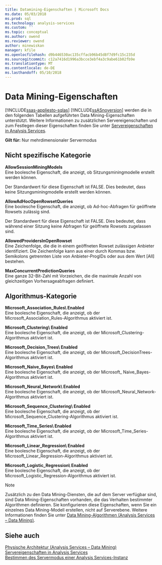 ```yaml
---
title: Datamining-Eigenschaften | Microsoft Docs
ms.date: 05/03/2018
ms.prod: sql
ms.technology: analysis-services
ms.custom: ''
ms.topic: conceptual
ms.author: owend
ms.reviewer: owend
author: minewiskan
manager: kfile
ms.openlocfilehash: d9b446530ac135cffacb96b45d8f7d9fc15c235d
ms.sourcegitcommit: c12a7416d1996a3bcce3ebf4a3c9abe61b02fb9e
ms.translationtype: MT
ms.contentlocale: de-DE
ms.lasthandoff: 05/10/2018
---
```

# <a name="data-mining-properties"></a>Data Mining-Eigenschaften
[!INCLUDE[ssas-appliesto-sqlas](../../includes/ssas-appliesto-sqlas.md)]
  [!INCLUDE[ssASnoversion](../../includes/ssasnoversion-md.md)] werden die in den folgenden Tabellen aufgeführten Data Mining-Eigenschaften unterstützt. Weitere Informationen zu zusätzlichen Servereigenschaften und zum Festlegen dieser Eigenschaften finden Sie unter [Servereigenschaften in Analysis Services](../../analysis-services/server-properties/server-properties-in-analysis-services.md).  
  
 **Gilt für:** Nur mehrdimensionaler Servermodus  
  
## <a name="non-specific-category"></a>Nicht spezifische Kategorie  
 **AllowSessionMiningModels**  
 Eine boolesche Eigenschaft, die anzeigt, ob Sitzungsminingmodelle erstellt werden können.  
  
 Der Standardwert für diese Eigenschaft ist FALSE. Dies bedeutet, dass keine Sitzungsminingmodelle erstellt werden können.  
  
 **AllowAdHocOpenRowsetQueries**  
 Eine boolesche Eigenschaft, die anzeigt, ob Ad-hoc-Abfragen für geöffnete Rowsets zulässig sind.  
  
 Der Standardwert für diese Eigenschaft ist FALSE. Dies bedeutet, dass während einer Sitzung keine Abfragen für geöffnete Rowsets zugelassen sind.  
  
 **AllowedProvidersInOpenRowset**  
 Eine Zeichenfolge, die die in einem geöffneten Rowset zulässigen Anbieter identifiziert. Die Zeichenfolge kann aus einer durch Kommas bzw. Semikolons getrennten Liste von Anbieter-ProgIDs oder aus dem Wert [All] bestehen.  
  
 **MaxConcurrentPredictionQueries**  
 Eine ganze 32-Bit-Zahl mit Vorzeichen, die die maximale Anzahl von gleichzeitigen Vorhersageabfragen definiert.  
  
## <a name="algorithms-category"></a>Algorithmus-Kategorie  
 **Microsoft_Association_Rules\ Enabled**  
 Eine boolesche Eigenschaft, die anzeigt, ob der Microsoft_Association_Rules-Algorithmus aktiviert ist.  
  
 **Microsoft_Clustering\ Enabled**  
 Eine boolesche Eigenschaft, die anzeigt, ob der Microsoft_Clustering-Algorithmus aktiviert ist.  
  
 **Microsoft_Decision_Trees\ Enabled**  
 Eine boolesche Eigenschaft, die anzeigt, ob der Microsoft_DecisionTrees-Algorithmus aktiviert ist.  
  
 **Microsoft_Naive_Bayes\ Enabled**  
 Eine boolesche Eigenschaft, die anzeigt, ob der Microsoft_ Naive_Bayes-Algorithmus aktiviert ist.  
  
 **Microsoft_Neural_Network\ Enabled**  
 Eine boolesche Eigenschaft, die anzeigt, ob der Microsoft_Neural_Network-Algorithmus aktiviert ist.  
  
 **Microsoft_Sequence_Clustering\ Enabled**  
 Eine boolesche Eigenschaft, die anzeigt, ob der Microsoft_Sequence_Clustering-Algorithmus aktiviert ist.  
  
 **Microsoft_Time_Series\ Enabled**  
 Eine boolesche Eigenschaft, die anzeigt, ob der Microsoft_Time_Series-Algorithmus aktiviert ist.  
  
 **Microsoft_Linear_Regression\ Enabled**  
 Eine boolesche Eigenschaft, die anzeigt, ob der Microsoft_Linear_Regression-Algorithmus aktiviert ist.  
  
 **Microsoft_Logistic_Regression\ Enabled**  
 Eine boolesche Eigenschaft, die anzeigt, ob der Microsoft_Logistic_Regression-Algorithmus aktiviert ist.  
  
> [!NOTE]  
>  Zusätzlich zu den Data Mining-Diensten, die auf dem Server verfügbar sind, sind Data Mining-Eigenschaften vorhanden, die das Verhalten bestimmter Algorithmen definieren. Sie konfigurieren diese Eigenschaften, wenn Sie ein einzelnes Data Mining-Modell erstellen, nicht auf Serverebene. Weitere Informationen finden Sie unter [Data Mining-Algorithmen &#40;Analysis Services – Data Mining&#41;](../../analysis-services/data-mining/data-mining-algorithms-analysis-services-data-mining.md).  
  
## <a name="see-also"></a>Siehe auch  
 [Physische Architektur &#40;Analysis Services – Data Mining&#41;](../../analysis-services/data-mining/physical-architecture-analysis-services-data-mining.md)   
 [Servereigenschaften in Analysis Services](../../analysis-services/server-properties/server-properties-in-analysis-services.md)   
 [Bestimmen des Servermodus einer Analysis Services-Instanz](../../analysis-services/instances/determine-the-server-mode-of-an-analysis-services-instance.md)  
  
  
